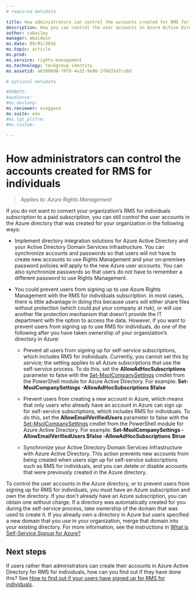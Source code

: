 ```yaml
---
# required metadata

title: How administrators can control the accounts created for RMS for individuals | Azure RMS
description: How you can control the user accounts in Azure Active Directory if you do not want to convert your organization's RMS for individuals subscription to a paid subscription.
author: cabailey
manager: mbaldwin
ms.date: 09/01/2016
ms.topic: article
ms.prod:
ms.service: rights-management
ms.technology: techgroup-identity
ms.assetid: a83880d0-f0f9-4a32-9e00-2f6635d7cc8d

# optional metadata

#ROBOTS:
#audience:
#ms.devlang:
ms.reviewer: esaggese
ms.suite: ems
#ms.tgt_pltfrm:
#ms.custom:

---
```




# How administrators can control the accounts created for RMS for individuals

>*Applies to: Azure Rights Management*


If you do not want to convert your organization’s RMS for individuals subscription to a paid subscription, you can still control the user accounts in the Azure directory that was created for your organization in the following ways:

-   Implement directory integration solutions for Azure Active Directory and your Active Directory Domain Services infrastructure. You can synchronize accounts and passwords so that users will not have to create new accounts to use Rights Management and your on-premises password policies will apply to the new Azure user accounts. You can also synchronize passwords so that users do not have to remember a different password to use Rights Management.

-   You could prevent users from signing up to use Azure Rights Management with the RMS for individuals subscription. In most cases, there is little advantage in doing this because users will either share files without protection (which could put your company at risk), or will use another file protection mechanism that doesn’t provide the IT department with the option to access the data. However, if you want to prevent users from signing up to use RMS for individuals, do one of the following after you have taken ownership of your organization’s directory in Azure:

    -   Prevent all users from signing up for self-service subscriptions, which includes RMS for individuals.  Currently, you cannot set this by service; the setting applies to all Azure subscriptions that use the self-service process. To do this, set the **AllowAdHocSubscriptions** parameter to false with the [Set-MsolCompanySettings](http://technet.microsoft.com/library/dn194127.aspx) cmdlet from the PowerShell module for Azure Active Directory. For example: **Set-MsolCompanySettings -AllowAdHocSubscriptions $false**

    -   Prevent users from creating a new account in Azure, which means that only users who already have an account in Azure can sign up for self-service subscriptions, which includes RMS for individuals.  To do this, set the **AllowEmailVerifiedUsers** parameter to false with the [Set-MsolCompanySettings](http://technet.microsoft.com/library/dn194127.aspx) cmdlet from the PowerShell module for Azure Active Directory. For example: **Set-MsolCompanySettings -AllowEmailVerifiedUsers $false -AllowAdHocSubscriptions $true**

    -   Synchronize your Active Directory Domain Services infrastructure with Azure Active Directory. This action prevents new accounts from being created when users sign up for self-service subscriptions such as RMS for individuals, and you can delete or disable accounts that were previously created in the Azure directory.

To control the user accounts in the Azure directory, or to prevent users from signing up for RMS for individuals, you must have an Azure subscription and own the directory. If you don't already have an Azure subscription, you can obtain one without charge. If a directory was automatically created for you during the self-service process, take ownership of the domain that was used to create it. If you already own a directory in Azure but users specified a new domain that you use in your organization, merge that domain into your existing directory. For more information, see the instructions in [What is Self-Service Signup for Azure?](https://azure.microsoft.com/documentation/articles/active-directory-self-service-signup/)


## Next steps

If users rather than administrators can create their accounts in Azure Active Directory for RMS for individuals, how can you find out if they have done this?  See  [How to find out if your users have signed up for RMS for individuals](rms-for-individuals-identify-sign-up.md).
